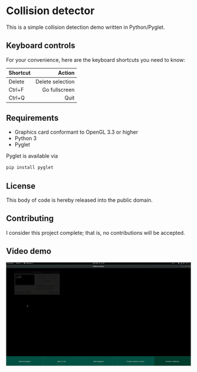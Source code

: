 # Collision detector

This is a simple collision detection demo written in Python/Pyglet.

## Keyboard controls

For your convenience, here are the keyboard shortcuts you need to know:

| Shortcut | Action |
| -------- | ------:|
| Delete   | Delete selection |
| Ctrl+F   | Go fullscreen |
| Ctrl+Q   | Quit |

## Requirements

- Graphics card conformant to OpenGL 3.3 or higher
- Python 3
- Pyglet

Pyglet is available via

```sh
pip install pyglet
```

## License
This body of code is hereby released into the public domain.

## Contributing
I consider this project complete; that is, no contributions will be accepted.

## Video demo
![Video demo](/demo/demo.gif)
